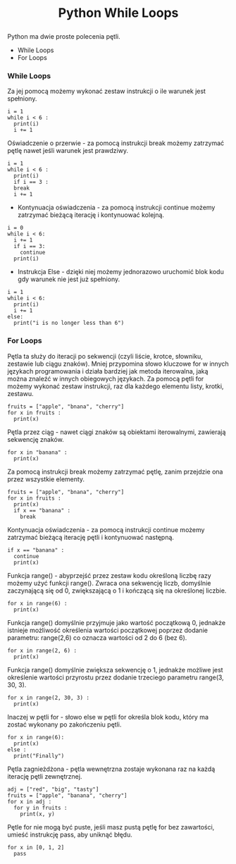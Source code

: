 # <p style="text-align: center;">Python While Loops </p>

Python ma dwie proste polecenia pętli.
- While Loops
- For Loops

### While Loops
Za jej pomocą możemy wykonać zestaw instrukcji o ile warunek jest spełniony.
```
i = 1
while i < 6 :
  print(i)
  i += 1
```
Oświadczenie o przerwie - za pomocą instrukcji break możemy zatrzymać pętlę nawet jeśli warunek jest prawdziwy.
```
i = 1
while i < 6 :
  print(i)
  if i == 3 :
  break
  i += 1
```
- Kontynuacja oświadczenia - za pomocą instrukcji continue możemy zatrzymać bieżącą iterację i kontynuować kolejną.
```
i = 0
while i < 6:
  i += 1
  if i == 3:
    continue
  print(i)
```
- Instrukcja Else - dzięki niej możemy jednorazowo uruchomić blok kodu gdy warunek nie jest już spełniony.
```
i = 1
while i < 6:
  print(i)
  i += 1
else:
  print("i is no longer less than 6")
```

### For Loops
Pętla ta służy do iteracji po sekwencji (czyli liście, krotce, słowniku, zestawie lub ciągu znaków). Mniej przypomina słowo kluczowe for w innych językach programowania i działa bardziej jak metoda iterowalna, jaką można znaleźć w innych obiegowych językach. Za pomocą pętli for możemy wykonać zestaw instrukcji, raz dla każdego elementu listy, krotki, zestawu.
```
fruits = ["apple", "bnana", "cherry"]
for x in fruits :
  print(x)
```
Pętla przez ciąg - nawet ciągi znaków są obiektami iterowalnymi, zawierają sekwencję znaków.
```
for x in "banana" :
  print(x)
```
Za pomocą instrukcji break możemy zatrzymać pętlę, zanim przejdzie ona przez wszystkie elementy.
```
fruits = ["apple", "bnana", "cherry"]
for x in fruits :
  print(x)
  if x == "banana" :
    break
```
Kontynuacja oświadczenia - za pomocą instrukcji continue możemy zatrzymać bieżącą iterację pętli i kontynuować następną.
```
if x == "banana" :
  continue
  print(x)
```
Funkcja range() - abyprzejść przez zestaw kodu określoną liczbę razy możemy użyć funkcji range(). Zwraca ona sekwencję liczb, domyślnie zaczynającą się od 0, zwiększającą o 1 i kończącą się na określonej liczbie.
```
for x in range(6) :
  print(x)
```
Funkcja range() domyślnie przyjmuje jako wartość początkową 0, jednakże istnieje możliwość określenia wartości początkowej poprzez dodanie parametru: range(2,6) co oznacza wartości od 2 do 6 (bez 6).
```
for x in range(2, 6) :
  print(x)
```
Funkcja range() domyślnie zwiększa sekwencję o 1, jednakże możliwe jest określenie wartości przyrostu przez dodanie trzeciego parametru range(3, 30, 3).
```
for x in range(2, 30, 3) :
  print(x)
```
Inaczej w pętli for - słowo else w pętli for określa blok kodu, który ma zostać wykonany po zakończeniu pętli.
```
for x in range(6):
  print(x)
else :
  print("Finally")
```
Pętla zagnieżdżona - pętla wewnętrzna zostaje wykonana raz na każdą iterację pętli zewnętrznej.
```
adj = ["red", "big", "tasty"]
fruits = ["apple", "banana", "cherry"]
for x in adj :
  for y in fruits :
    print(x, y)
```
Pętle for nie mogą być puste, jeśli masz pustą pętlę for bez zawartości, umieść instrukcję pass, aby uniknąć błędu.
```
for x in [0, 1, 2]
  pass
```

